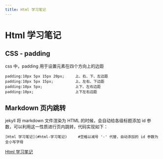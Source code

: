 ```yaml
---
title: Html 学习笔记
---
```


# Html 学习笔记

## CSS - padding

css 中，padding 用于设置元素在四个方向上的边距

````
padding:10px 5px 15px 20px;     上、右、下、左边距
padding:10px 5px 15px;          上、左右、下边距
padding:10px 5px;               上下、左右边距
padding:10px;                   上下左右边距
````

## Markdown 页内跳转

jekyll 将 markdown 文件渲染为 HTML 的时候，会自动给各级标题添加 id 参数，可以利用这一性质进行页内跳转，代码实现如下：
````
[Html 学习笔记](#html-学习笔记)     #空格以减号 '-' 代替，自动添加的 id 参数为全小写字母
````
[Html 学习笔记](#html-学习笔记)